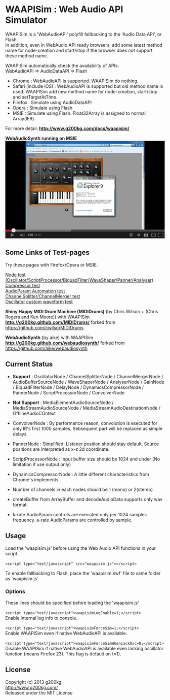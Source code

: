 # WAAPISim : Web Audio API Simulator

WAAPISim is a 'WebAudioAPI' polyfill fallbacking to the 'Audio Data API', or Flash.  
In addition, even in WebAudio API ready browsers, add some latest method name for node-creation and start/stop if the browser does not support these method name. 

WAAPISim automatically check the availability of APIs:  
WebAudioAPI => AudioDataAPI => Flash

* Chrome : WebAudioAPI is supported. WAAPISim do nothing.
* Safari (include iOS) : WebAudioAPI is supported but old method name is used. WAAPISim add new method name for node-creation, start/stop and setTargetAtTime.
* Firefox : Simulate using AudioDataAPI
* Opera : Simulate using Flash
* MSIE : Simulate using Flash. Float32Array is assigned to normal Array(IE9).


For more detail:
**<http://www.g200kg.com/docs/waapisim/>**

**WebAudioSynth running on MSIE**
[![](./waapisimvideo.png)](http://www.youtube.com/watch?v=AHR2C2C2v8E)  

## Some Links of Test-pages

Try these pages with Firefox/Opera or MSIE.

[Node test (Oscillator/ScriptProcessor/BiquadFilter/WaveShaper/Panner/Analyser)](http://www.g200kg.com/docs/waapisim/nodetest.html)  
[Compressor test](http://www.g200kg.com/docs/waapisim/comptest.html)  
[AudioParam Automation test](http://www.g200kg.com/docs/waapisim/automationtest.html)  
[ChannelSplitter/ChannelMerger test](http://www.g200kg.com/docs/waapisim/test-split.html)  
[Oscillator custom waveform test](http://www.g200kg.com/docs/waapisim/samples/test-osccustom.html)  

**Shiny Happy MIDI Drum Machine (MIDIDrums)** (by Chris Wilson + (Chris Rogers and Ken Moore)) with WAAPISim  
**<http://g200kg.github.com/MIDIDrums/>** forked from <https://github.com/cwilso/MIDIDrums>  

**WebAudioSynth** (by aike) with WAAPISim  
**<http://g200kg.github.com/webaudiosynth/>** forked from <https://github.com/aike/webaudiosynth>  

## Current Status

* **Support** : OscillatorNode / ChannelSplitterNode / ChannelMergerNode / AudioBufferSourceNode / WaveShaperNode / AnalyserNode / GainNode / BiquadFilterNode / DelayNode / DynamicsCompressorNode / PannerNode / ScriptProcessorNode / ConvolverNode

* **Not Support** : MediaElementAudioSourceNode / MediaStreamAudioSourceNode / MediaStreamAudioDestinationNode / OfflineAudioCOntext

* ConvolverNode : By performance reason, convolution is executed for only IR's first 1000 samples. Sebsequent part will be replaced as simple delays.

* PannerNode : Simplified. Listener position should stay default. Source positions are interpreted as x-z 2d coordinate.

* ScriptProcessorNode : Input buffer size should be 1024 and under (No limitation if use output only)

* DynamicsCompressorNode : A little different characteristics from Chrome's implements.

* Number of channels in each nodes should be 1 (mono) or 2(stereo)

* createBuffer from ArrayBuffer and decodeAudioData supports only wav format.

* k-rate AudioParam controls are executed only per 1024 samples frequency. a-rate AudioParams are controlled by sample.


## Usage

Load the 'waapisim.js' before using the Web Audio API functions in your script.

`<script type="text/javascript" src="waapisim.js"></script>`

To enable fallbacking to Flash, place the 'waapisim.swf' file to same folder as 'waapisim.js'.  

### Options

These lines should be specified before loading the 'waapisim.js'

`<script type="text/javascript">waapisimLogEnable=1;</script>`  
Enable internal log info to console.

`<script type="text/javascript">waapisimForceSim=1;</script>`  
Enable WAAPISim even if native WebAudioAPI is available.

`<script type="text/javascript">waapisimForceSimWhenLackOsc=0;</script>`  
Disable WAAPISim if native WebAudioAPI is available even lacking oscillator function (means Firefox 23). This flag is default on (=1).

## License
Copyright (c) 2013 g200kg  
<http://www.g200kg.com/>  
Released under the MIT License
